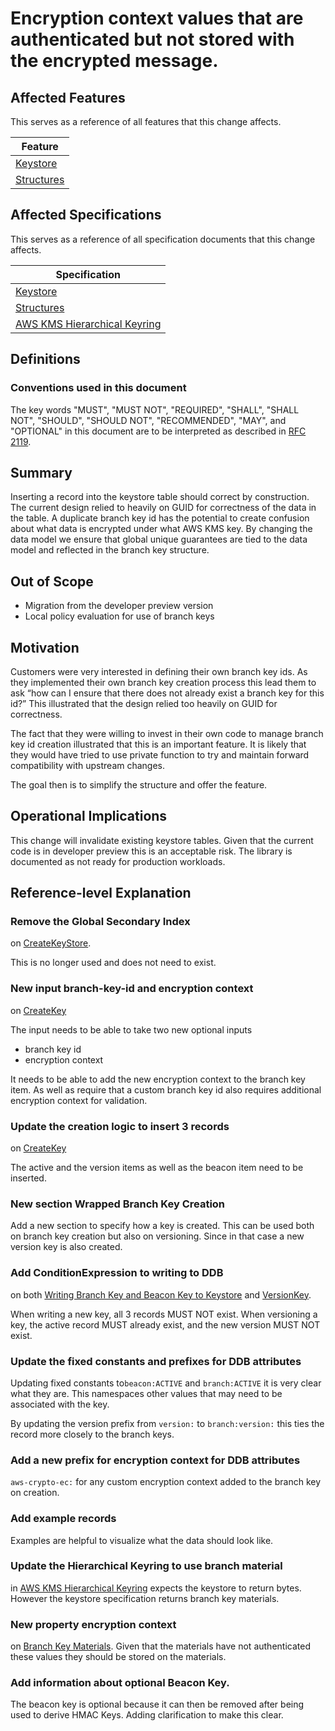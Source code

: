 [//]: # "Copyright Amazon.com Inc. or its affiliates. All Rights Reserved."
[//]: # "SPDX-License-Identifier: CC-BY-SA-4.0"

# Encryption context values that are authenticated but not stored with the encrypted message.

## Affected Features

This serves as a reference of all features that this change affects.

| Feature                                         |
| ----------------------------------------------- |
| [Keystore](../../framework/branch-key-store.md) |
| [Structures](../../framework/structures.md)     |

## Affected Specifications

This serves as a reference of all specification documents that this change affects.

| Specification                                                                           |
| --------------------------------------------------------------------------------------- |
| [Keystore](../../framework/branch-key-store.md)                                         |
| [Structures](../../framework/structures.md)                                             |
| [AWS KMS Hierarchical Keyring](../../framework/aws-kms/aws-kms-hierarchical-keyring.md) |

## Definitions

### Conventions used in this document

The key words
"MUST", "MUST NOT", "REQUIRED", "SHALL", "SHALL NOT",
"SHOULD", "SHOULD NOT", "RECOMMENDED", "MAY", and "OPTIONAL"
in this document are to be interpreted as described in
[RFC 2119](https://tools.ietf.org/html/rfc2119).

## Summary

Inserting a record into the keystore table should correct by construction.
The current design relied to heavily on GUID for correctness of the data in the table.
A duplicate branch key id has the potential to create confusion
about what data is encrypted under what AWS KMS key.
By changing the data model we ensure that global unique guarantees
are tied to the data model and reflected in the branch key structure.

## Out of Scope

- Migration from the developer preview version
- Local policy evaluation for use of branch keys

## Motivation

Customers were very interested in defining their own branch key ids.
As they implemented their own branch key creation process
this lead them to ask
“how can I ensure that there does not already exist a branch key for this id?”
This illustrated that the design relied too heavily on GUID for correctness.

The fact that they were willing to invest in their own code
to manage branch key id creation illustrated that this is an important feature.
It is likely that they would have tried to use private function
to try and maintain forward compatibility with upstream changes.

The goal then is to simplify the structure and offer the feature.

## Operational Implications

This change will invalidate existing keystore tables.
Given that the current code is in developer preview
this is an acceptable risk.
The library is documented as not ready for production workloads.

## Reference-level Explanation

### Remove the Global Secondary Index

on [CreateKeyStore](../../framework/branch-key-store.md#createkey).

This is no longer used and does not need to exist.

### New input branch-key-id and encryption context

on [CreateKey](../../framework/branch-key-store.md#createkey)

The input needs to be able to take two new optional inputs

- branch key id
- encryption context

It needs to be able to add the new encryption context
to the branch key item.
As well as require that a custom branch key id
also requires additional encryption context for validation.

### Update the creation logic to insert 3 records

on [CreateKey](../../framework/branch-key-store.md#createkey)

The active and the version items as well as the beacon item
need to be inserted.

### New section Wrapped Branch Key Creation

Add a new section to specify how a key is created.
This can be used both on branch key creation
but also on versioning.
Since in that case a new version key is also created.

### Add ConditionExpression to writing to DDB

on both [Writing Branch Key and Beacon Key to Keystore](../../framework/branch-key-store.md#writing-branch-key-and-beacon-key-to-keystore)
and [VersionKey](../../framework/branch-key-store.md#versionkey).

When writing a new key, all 3 records MUST NOT exist.
When versioning a key, the active record MUST already exist,
and the new version MUST NOT exist.

### Update the fixed constants and prefixes for DDB attributes

Updating fixed constants to`beacon:ACTIVE` and `branch:ACTIVE`
it is very clear what they are.
This namespaces other values that may need to be associated with the key.

By updating the version prefix from `version:` to `branch:version:`
this ties the record more closely to the branch keys.

### Add a new prefix for encryption context for DDB attributes

`aws-crypto-ec:` for any custom encryption context added to the branch key on creation.

### Add example records

Examples are helpful to visualize what the data should look like.

### Update the Hierarchical Keyring to use branch material

in [AWS KMS Hierarchical Keyring](../../framework/aws-kms/aws-kms-hierarchical-keyring.md#query-branch-keystore-onencrypt)
expects the keystore to return bytes.
However the keystore specification returns branch key materials.

### New property encryption context

on [Branch Key Materials](../../framework/structures.md#branch-key-materials).
Given that the materials have not authenticated these values
they should be stored on the materials.

### Add information about optional Beacon Key.

The beacon key is optional
because it can then be removed
after being used to derive HMAC Keys.
Adding clarification to make this clear.
